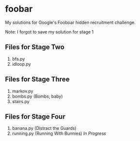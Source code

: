 # foobar

My solutions for Google's Fooboar hidden recruitment challenge.

Note: I forgot to save my solution for stage 1

## Files for Stage Two
1. bfs.py
1. idloop.py

## Files for Stage Three
1. markov.py
1. bombs.py (Bombs, baby)
1. stairs.py

## Files for Stage Four
1. banana.py (Distract the Guards)
1. running.py (Running With Bunnies) *In Progress*